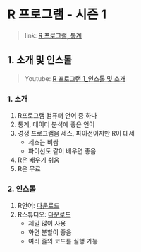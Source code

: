 R 프로그램 - 시즌 1
===

> link: [R 프로그램, 통계](https://www.youtube.com/playlist?list=PLupRxDNsA2DRBX3yJf9SL0r35-zzbLuLC)

## 1. 소개 및 인스톨

> Youtube: [R 프로그램 1_인스톨 및 소개
](https://www.youtube.com/watch?v=tCtfgfexOyc&list=PLupRxDNsA2DRBX3yJf9SL0r35-zzbLuLC)

### 1. 소개

1. R프로그램 컴퓨터 언어 중 하나
1. 통계, 데이터 분석에 좋은 언어
1. 경쟁 프로그램음 세스, 파이선이지만 R이 대세
    * 세스는 비쌈
    * 파이선도 같이 배우면 좋음
1. R은 배우기 쉬움
1. R은 무료

### 2. 인스톨

1. R언어: [다운로드](https://cran.r-project.org/)
1. R스튜디오: [다운로드](https://rstudio.com/)
    * 제일 많이 사용
    * 화면 분할이 좋음
    * 여러 줄의 코드를 실행 가능